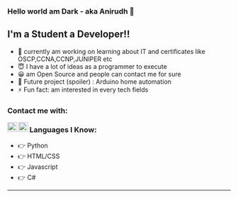 ### Hello world am Dark - aka Anirudh 👋


## I'm a Student a Developer!!

- 🔭 currently am working on learning about IT and certificates like OSCP,CCNA,CCNP,JUNIPER etc
- 😇 I have a lot of ideas as a programmer to execute 
- 😀 am Open Source and people can contact me for sure
- 🥰 Future project (spoiler) : Arduino home automation 
- ⚡ Fun fact: am interested in every tech fields

### Contact me with:

[<img align="left" alt="Discord" width="22px" src="https://www.freepnglogos.com/uploads/discord-logo-png/discord-logo-logodownload-download-logotipos-1.png" />][discord]

[<img align="left" alt="Instagram" width="22px" src="https://assets.stickpng.com/images/580b57fcd9996e24bc43c521.png"/>][instagram]


### Languages I Know:
- 👉 Python
- 👉 HTML/CSS
- 👉 Javascript
- 👉 C#

---






[discord]: https://discord.gg/ZjmgrecfpA 
[instagram]: https://www.instagram.com/Dark_os/
